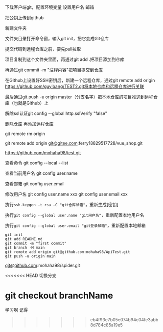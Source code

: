 下载客户端git，配置环境变量
设置用户名 邮箱

把公钥上传到github

新建文件夹 

文件夹目录打开命令窗，输入git init，把它变成Git仓库

提交代码到远程仓库之前，要先pull拉取

项目复制到这个文件夹里面，再通过git add .把项目添加到仓库

再通过git commit -m "注释内容"把项目提交到仓库

在Github上设置好SSH密钥后，新建一个远程仓库，通过git remote add origin https://github.com/guyibang/TEST2.git将本地仓库和远程仓库进行关联

最后通过git push -u origin master（分支名字）把本地仓库的项目推送到远程仓库（也就是Github）上



解除ssl认证git config --global http.sslVerify "false"



删除仓库 再添加远程仓库

git remote rm origin

git remote add origin git@gitee.com:ferry18829517728/vue_shop.git

https://github.com/mohaha98/test.git

查看命令   git config --local --list

查看当前用户名  git config user.name

查看邮箱  git config user.email

修改用户名  git config user.name xxx   git config user.email xxx

执行`ssh-keygen –t rsa –C "git仓库邮箱"`，重新生成[密钥]

执行`git config --global user.name "git用户名"`，重新配置本地用户名

执行`git config --global user.email "git登录邮箱"`，重新配置本地邮箱



```
git init
git add README.md
git commit -m "first commit"
git branch -M main
git remote add origin git@github.com:mohaha98/ApiTest.git
git push -u origin main
```

git@github.com:mohaha98/spider.git



<<<<<<< HEAD
切换分支

git checkout branchName
=======
学习啊 记得
>>>>>>> eb4f93e7b05e074b94c04fe3abb8d784c85a19e5
